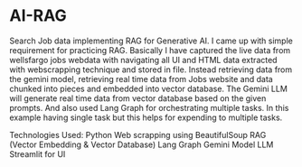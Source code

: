 # AI-RAG

Search Job data implementing RAG for Generative AI.
I came up with simple requirement for practicing RAG. Basically I have captured the live data from wellsfargo jobs webdata with navigating all UI and HTML data extracted with webscrapping technique and stored in file. 
Instead retrieving data from the gemini model, retrieving real time data from Jobs website and data chunked into pieces and embedded into vector database.
The Gemini LLM will generate real time data from vector database based on the given prompts.
And also used Lang Graph for orchestrating multiple tasks. In this example having single task but this helps for expending to multiple tasks.


Technologies Used:
Python
Web scrapping using BeautifulSoup
RAG (Vector Embedding & Vector Database)
Lang Graph
Gemini Model
LLM
Streamlit for UI
